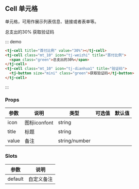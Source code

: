 ## Cell 单元格

单元格，可用作展示列表信息、链接或者表单等。

<div class="demo-block bg_gray">
  <tj-cell title="首付比例" value="30%"></tj-cell>
  <tj-cell class="mt_10" icon="tj-weizhi" title="首付比例">
    <span class="green">总支出的30%</span>
  </tj-cell>
  <tj-cell class="mt_10" icon="tj-dianhua1" title="验证码">
    <tj-button size="mini" class="green">获取验证码</tj-button>
  </tj-cell>
</div>

::: demo
```html
<tj-cell title="首付比例" value="30%"></tj-cell>
<tj-cell class="mt_10" icon="tj-weizhi" title="首付比例">
  <span class="green">总支出的30%</span>
</tj-cell>
<tj-cell class="mt_10" icon="tj-dianhua1" title="验证码">
  <tj-button size="mini" class="green">获取验证码</tj-button>
</tj-cell>
```
:::


### Props
<div class="demo-block table-wrap">

| 参数      | 说明          | 类型      | 可选值                           | 默认值  |
|---------- |-------------- |---------- |--------------------------------  |-------- |
| icon | 图标iconfont | string | | |
| title | 标题 | string | | |
| value | 备注 | string/number | | |

</div>

### Slots
<div class="demo-block table-wrap">

| 参数      | 说明          |
|---------- |-------------- |
| default | 自定义备注 |

</div>